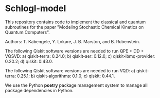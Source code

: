 # Schlogl-model
This repository contains code to implement the classical and quantum subroutines for the paper "Modeling Stochastic Chemical Kinetics on Quantum Computers". 

Authors: T. Kabengele, Y. Lokare, J. B. Marston, and B. Rubenstein. 

The following Qiskit software versions are needed to run QPE + DD + VQSVD: a) qiskit-terra: 0.24.0; b) qiskit-aer: 0.12.0; c) qiskit-ibmq-provider: 0.20.2; d) qiskit: 0.43.0.

The following Qiskit software versions are needed to run VQD: a) qiskit-terra: 0.25.1; b) qiskit-algorithms: 0.1.0; c) qiskit: 0.44.1. 

We use the Python **poetry** package management system to manage all package dependencies in Python. 
